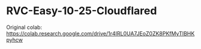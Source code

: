 # RVC-Easy-10-25-Cloudflared
Original colab: https://colab.research.google.com/drive/1r4IRL0UA7JEoZ0ZK8PKfMyTIBHKpyhcw
